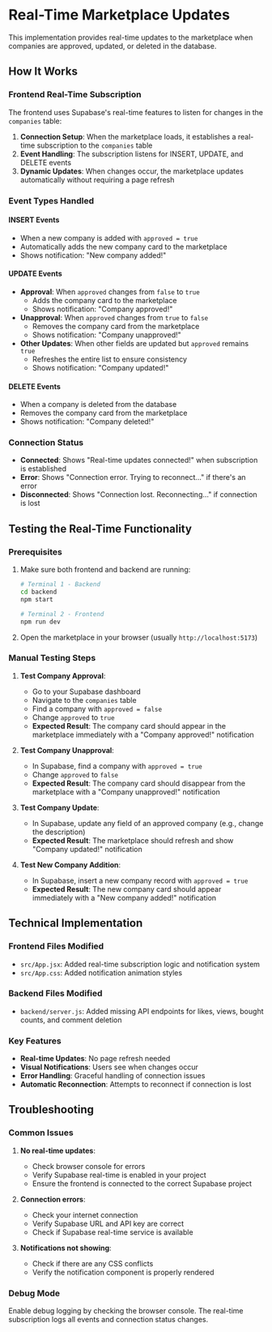 # Real-Time Marketplace Updates

This implementation provides real-time updates to the marketplace when companies are approved, updated, or deleted in the database.

## How It Works

### Frontend Real-Time Subscription
The frontend uses Supabase's real-time features to listen for changes in the `companies` table:

1. **Connection Setup**: When the marketplace loads, it establishes a real-time subscription to the `companies` table
2. **Event Handling**: The subscription listens for INSERT, UPDATE, and DELETE events
3. **Dynamic Updates**: When changes occur, the marketplace updates automatically without requiring a page refresh

### Event Types Handled

#### INSERT Events
- When a new company is added with `approved = true`
- Automatically adds the new company card to the marketplace
- Shows notification: "New company added!"

#### UPDATE Events
- **Approval**: When `approved` changes from `false` to `true`
  - Adds the company card to the marketplace
  - Shows notification: "Company approved!"
- **Unapproval**: When `approved` changes from `true` to `false`
  - Removes the company card from the marketplace
  - Shows notification: "Company unapproved!"
- **Other Updates**: When other fields are updated but `approved` remains `true`
  - Refreshes the entire list to ensure consistency
  - Shows notification: "Company updated!"

#### DELETE Events
- When a company is deleted from the database
- Removes the company card from the marketplace
- Shows notification: "Company deleted!"

### Connection Status
- **Connected**: Shows "Real-time updates connected!" when subscription is established
- **Error**: Shows "Connection error. Trying to reconnect..." if there's an error
- **Disconnected**: Shows "Connection lost. Reconnecting..." if connection is lost

## Testing the Real-Time Functionality

### Prerequisites
1. Make sure both frontend and backend are running:
   ```bash
   # Terminal 1 - Backend
   cd backend
   npm start
   
   # Terminal 2 - Frontend
   npm run dev
   ```

2. Open the marketplace in your browser (usually `http://localhost:5173`)

### Manual Testing Steps

1. **Test Company Approval**:
   - Go to your Supabase dashboard
   - Navigate to the `companies` table
   - Find a company with `approved = false`
   - Change `approved` to `true`
   - **Expected Result**: The company card should appear in the marketplace immediately with a "Company approved!" notification

2. **Test Company Unapproval**:
   - In Supabase, find a company with `approved = true`
   - Change `approved` to `false`
   - **Expected Result**: The company card should disappear from the marketplace with a "Company unapproved!" notification

3. **Test Company Update**:
   - In Supabase, update any field of an approved company (e.g., change the description)
   - **Expected Result**: The marketplace should refresh and show "Company updated!" notification

4. **Test New Company Addition**:
   - In Supabase, insert a new company record with `approved = true`
   - **Expected Result**: The new company card should appear immediately with a "New company added!" notification

## Technical Implementation

### Frontend Files Modified
- `src/App.jsx`: Added real-time subscription logic and notification system
- `src/App.css`: Added notification animation styles

### Backend Files Modified
- `backend/server.js`: Added missing API endpoints for likes, views, bought counts, and comment deletion

### Key Features
- **Real-time Updates**: No page refresh needed
- **Visual Notifications**: Users see when changes occur
- **Error Handling**: Graceful handling of connection issues
- **Automatic Reconnection**: Attempts to reconnect if connection is lost

## Troubleshooting

### Common Issues

1. **No real-time updates**:
   - Check browser console for errors
   - Verify Supabase real-time is enabled in your project
   - Ensure the frontend is connected to the correct Supabase project

2. **Connection errors**:
   - Check your internet connection
   - Verify Supabase URL and API key are correct
   - Check if Supabase real-time service is available

3. **Notifications not showing**:
   - Check if there are any CSS conflicts
   - Verify the notification component is properly rendered

### Debug Mode
Enable debug logging by checking the browser console. The real-time subscription logs all events and connection status changes. 